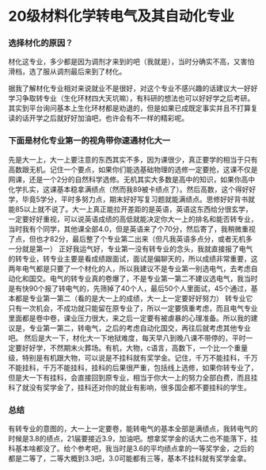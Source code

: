 # 20级材料化学转电气及其自动化专业

### 选择材化的原因？
材化这专业，多少都是因为调剂才来到的吧（我就是），当时分确实不高，又害怕滑档，选了服从调剂最后来到了材化。

据我了解材化专业相对来说就业不是很好，对这个专业不感兴趣的话建议大一好好学习争取转专业（生化环材四大天坑嘛），有科研的想法也可以好好学之后考研。其实到平台询问基本上生化环材都是劝退的，但是如果已成既定事实并且不打算复读的话开学之后就好好加油吧，也许会有不一样的精彩呢。

### 下面是材化专业第一的视角带你速通材化大一

先是大一上，大一上要注意的东西其实不多，因为课很少，真正要学的相当于只有高数跟无机。记住一个要点，如果你们能选基础物理的选修一定要抢，这课不仅是网课，还是一个2分的自然科学选修。无机其实大多数是高中的知识，如果你高中化学扎实，这课基本稳拿满绩点（然而我89被卡绩点了）。然后高数，这个得好好学，毕竟5学分，平时多努力点，期末好好写复习题就能满绩点。思修好好背书就能85以上就不说了。大一上真正能拉开差距的是英语，英语这东西给分很玄学，一定要好好重视，可以说英语成绩的高低就能决定你大一上的排名和能否转专业，当时我有个同学，其他课全部4.0，但是英语来了个70分，然后寄了，我稍微重视了点，但也才82分，最后整了个专业第二出来（但凡我英语多点分，或者无机多一分就是第一）
正好我运气好，专业第一没有转专业的念头，我就直接报了电气的转专业，转专业主要是看成绩跟面试，面试是偏聊天的，所以成绩非常重要，这两年电气都是只要了一个材化的人，所以我建议不是专业第一别选电气，去考虑自动化和国交。电气的转专业真的卷爆了，不是专业第一第二不建议选电气，我当时是有快90个报了转电气的，先筛掉了40个人，最后50个人里面试，45个通过，基本都是专业第一第二（看的是大一上的成绩，大一上一定要好好努力）
转专业它只有一次机会，不成功就只能留在原专业了，所以一定要慎重考虑，而且电气专业里面都是卷中卷，课业压力很大，来之后一定要有被虐暴的心理准备。所以我的建议是，专业第一第二，转电气，之后的考虑自动化国交，再往后就考虑其他专业吧。
然后是大一下，材化大一下地狱难度，每天早八到晚八课不带停的，平时一定要好好学，不然期末火葬场。有机，大物，c语言，高数下，一个比一个重量级，特别是有机跟大物，可以说是不挂科就有奖学金。记住，千万不能挂科，千万不能挂科，千万不能挂科，挂科的后果很严重，包括线上选修，如果你转专业了，但是大一下有挂科，会直接回到原专业，相当于你大一上的努力全部白费，而且挂科了就没有奖学金了，挂科还对你的就业有影响，很多国企都不要挂科的学生。

### 总结

有转专业的意图的，大一上一定要卷，能转电气的基本全部是满绩点，我转电气的时候是3.8的绩点，21届要接近3.9，加油吧。想拿奖学金的话大二也不能落下，挂科基本啥都没了。给个参考吧，我当时是3.6的平均绩点拿的一等奖学金，之后的都是二等了，二等大概到3.3吧，3.0可能都有三等，基本不挂科就有奖学金拿。